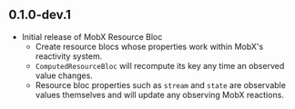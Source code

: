 ## 0.1.0-dev.1

- Initial release of MobX Resource Bloc
  - Create resource blocs whose properties work within MobX's reactivity system.
  - `ComputedResourceBloc` will recompute its key any time an observed value changes.
  - Resource bloc properties such as `stream` and `state` are observable values themselves and will update any observing MobX reactions.

